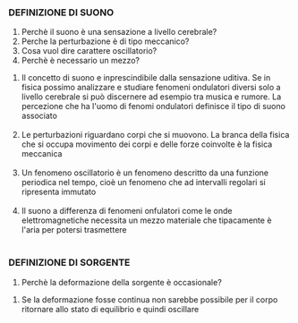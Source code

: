<p>
	<h3>DEFINIZIONE DI SUONO</h3>
		<ol>
			<li>Perchè il suono è una sensazione a livello cerebrale?</li>
			<li>Perche la perturbazione è di tipo meccanico?</li>
			<li>Cosa vuol dire carattere oscillatorio?</li>
			<li>Perchè è necessario un mezzo?</li>
		</ol>
		<ol>
			<li>Il concetto di suono e inprescindibile dalla sensazione uditiva.
				Se in fisica possimo analizzare e studiare fenomeni ondulatori diversi
				solo a livello cerebrale si può discernere ad esempio tra musica 
				e rumore. La percezione che ha l'uomo di fenomi ondulatori definisce il tipo di suono
				associato</li><br>
			<li>Le perturbazioni riguardano corpi che si muovono. La branca della fisica che si occupa
				movimento dei corpi e delle forze coinvolte è la fisica meccanica</li><br>
			<li>Un fenomeno oscillatorio è un fenomeno descritto da una funzione periodica nel tempo,
				cioè un fenomeno che ad intervalli regolari si ripresenta immutato</li><br>
			<li>Il suono a differenza di fenomeni onfulatori come le  onde elettromagnetiche necessita
				un mezzo materiale che tipacamente è l'aria per potersi trasmettere</li><br>
		</ol>
</p>	

<p>
	<h3>DEFINIZIONE DI SORGENTE</h3>
		<ol>
			<li>Perchè la deformazione della sorgente è occasionale?</li>
		</ol>
		<ol>
			<li> Se la deformazione fosse continua non sarebbe possibile per il corpo ritornare
			     allo stato di equilibrio e quindi oscillare</li>
</p>			
